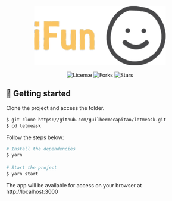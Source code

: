 <p align="center">
  <img alt="logo" title="iFun" aling="center" src="src/assets/image/logo.svg"/>
</p>

<p align="center">
  <img  src="https://img.shields.io/static/v1?label=license&message=MIT&color=FAC463&labelColor=121214" alt="License">
  
  <img src="https://img.shields.io/github/forks/Luis-Felipe-N/ifun?label=forks&message=MIT&color=FAC463&labelColor=121214" alt="Forks">     

  <img src="https://img.shields.io/github/stars/Luis-Felipe-N/ifun?label=stars&message=MIT&color=FAC463&labelColor=121214" alt="Stars">
</p>


## 🚀 Getting started

Clone the project and access the folder.

```bash
$ git clone https://github.com/guilhermecapitao/letmeask.git
$ cd letmeask
```

Follow the steps below:
```bash
# Install the dependencies
$ yarn

# Start the project
$ yarn start
```
The app will be available for access on your browser at http://localhost:3000